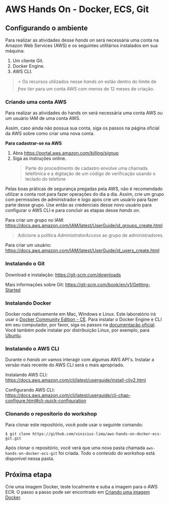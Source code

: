# AWS Hands On - Docker, ECS, Git

## Configurando o ambiente

Para realizar as atividades desse _hands on_ será necessária uma conta na Amazon Web Services (AWS) e os seguintes utilitários instalados em sua máquina:

1. Um cliente Git.
2. Docker Engine.
3. AWS CLI.

> :star: Os recursos utilizados nesse _hands on_ estão dentro do limite de _free tier_ para um conta AWS com menos de 12 meses de criação.

### Criando uma conta AWS

Para realizar as atividades do hands on será necessária uma conta AWS ou um usuário IAM de uma conta AWS.

Assim, caso ainda não possua sua conta, siga os passos na página oficial da AWS sobre como criar uma nova conta.

**Para cadastrar-se na AWS**

1. Abra https://portal.aws.amazon.com/billing/signup
2. Siga as instruções online.
   > Parte do procedimento de cadastro envolve uma chamada telefônica e a digitação de um código de verificação usando o teclado do telefone

Pelas boas práticas de segurança pregadas pela AWS, não é recomendado utilizar a conta root para fazer operações do dia a dia.
Assim, crie um grupo com permissões de administrador e logo após crie um usuário para fazer parte desse grupo.
Use então as credenciais desse novo usuário para configurar o AWS CLI e para concluír as etapas desse _hands on_.

Para criar um grupo no IAM: https://docs.aws.amazon.com/IAM/latest/UserGuide/id_groups_create.html

> Adicione a política _AdministratorAccess_ ao grupo de administradores.

Para criar um usuário: https://docs.aws.amazon.com/IAM/latest/UserGuide/id_users_create.html

### Instalando o Git

Download e instalação: https://git-scm.com/downloads

Mais informações sobre Git: https://git-scm.com/book/en/v1/Getting-Started

### Instalando Docker

Docker roda nativamente em Mac, Windows e Linux.
Este laboratório irá usar o [Docker Community Edition - CE](https://www.docker.com/products/container-runtime).
Para instalar o Docker Engine e CLI em seu computador, por favor, siga os passos na [documentação oficial](https://docs.docker.com/engine/install/).
Você também pode instalar por distribuição Linux, por exemplo, para [Ubuntu](https://docs.docker.com/engine/install/ubuntu/).

### Instalando o AWS CLI

Durante o _hands on_ vamos interagir com algumas AWS API's.
Instalar a versão mais recente do AWS CLI será o mais apropriado.

Instalando AWS CLI: https://docs.aws.amazon.com/cli/latest/userguide/install-cliv2.html

Configurando AWS CLI: https://docs.aws.amazon.com/cli/latest/userguide/cli-chap-configure.html#cli-quick-configuration

### Clonando o reposítorio do workshop

Para clonar este repositório, você pode usar o seguinte comando:

```
$ git clone https://github.com/vinicius-lima/aws-hands-on-docker-ecs-git.git
```

Após clonar o repositório, você verá que uma nova pasta chamada `aws-hands-on-docker-ecs-git` foi criada.
Todo o conteúdo do workshop está disponível nessa pasta.

## Próxima etapa

Crie uma imagem Docker, teste localmente e suba a imagem para o AWS ECR.
O passo a passo pode ser encontrado em [Criando uma imagem Docker](/CreatingDockerImage).
